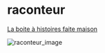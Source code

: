# raconteur
[La boite à histoires faite maison](http://fabienm.eu/raconteur/le-raconteur-dhistoires/)

![raconteur_image](http://fabienm.eu/raconteur/wp-content/uploads/2021/11/raconteur_fimo.png)
